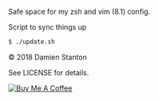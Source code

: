 Safe space for my zsh and vim (8.1) config.

Script to sync things up
```sh
$ ./update.sh
```


© 2018 Damien Stanton

See LICENSE for details.

[![Buy Me A Coffee](https://www.buymeacoffee.com/assets/img/custom_images/white_img.png)](https://www.buymeacoffee.com/damienstanton)

